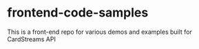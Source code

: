 # frontend-code-samples
This is a front-end repo for various demos and examples built for CardStreams API
